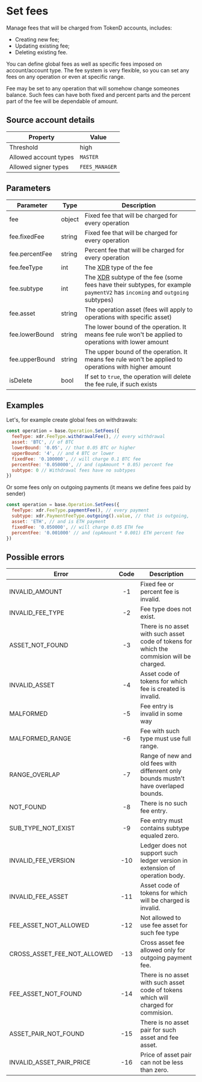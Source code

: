 # Set fees

Manage fees that will be charged from TokenD accounts, includes:

* Creating new fee;
* Updating existing fee;
* Deleting existing fee.

You can define global fees as well as specific fees imposed on account/account type. The fee system is very flexible,
so you can set any fees on any operation or even at specific range.

Fee may be set to any operation that will somehow change someones balance. Such fees can have both
fixed and percent parts and the percent part of the fee will be dependable of amount.

## Source account details

| Property              | Value              |
|-----------------------|--------------------|
| Threshold             | high               |
| Allowed account types | `MASTER`	     |
| Allowed signer types  | `FEES_MANAGER`     |

## Parameters

| Parameter        | Type   | Description           |
|------------------|--------|-----------------------|
| fee              | object | Fixed fee that will be charged for every operation |
| fee.fixedFee     | string | Fixed fee that will be charged for every operation |
| fee.percentFee   | string | Percent fee that will be charged for every operation |
| fee.feeType      | int    | The [XDR][1] type of the fee |
| fee.subtype      | int    | The [XDR][1] subtype of the fee (some fees have their subtypes, for example `paymentV2` has `incoming` and `outgoing` subtypes) |
| fee.asset        | string | The operation asset (fees will apply to operations with specific asset) |
| fee.lowerBound   | string | The lower bound of the operation. It means fee rule won't be applied to operations with lower amount |
| fee.upperBound   | string | The upper bound of the operation. It means fee rule won't be applied to operations with higher amount |
| isDelete         | bool   | If set to `true`, the operation will delete the fee rule, if such exists |


## Examples

Let's, for example create global fees on withdrawals:

```javascript
const operation = base.Operation.SetFees({
  feeType: xdr.FeeType.withdrawalFee(), // every withdrawal
  asset: 'BTC', // of BTC
  lowerBound: '0.05', // that 0.05 BTC or higher
  upperBound: '4', // and 4 BTC or lower
  fixedFee: '0.100000', // will charge 0.1 BTC fee
  percentFee: '0.050000', // and (opAmount * 0.05) percent fee
  subtype: 0 // Withdrawal fees have no subtypes
})
```
Or some fees only on outgoing payments (it means we define fees paid by sender)

```javascript
const operation = base.Operation.SetFees({
  feeType: xdr.FeeType.paymentFee(), // every payment
  subtype: xdr.PaymentFeeType.outgoing().value, // that is outgoing,
  asset: 'ETH', // and is ETH payment
  fixedFee: '0.050000', // will charge 0.05 ETH fee
  percentFee: '0.001000' // and (opAmount * 0.001) ETH percent fee
})
```

## Possible errors

| Error                       | Code | Description                                                                               |
|-----------------------------|:----:|-------------------------------------------------------------------------------------------|
| INVALID_AMOUNT              |  -1  | Fixed fee or percent fee is invalid.                                                      |
| INVALID_FEE_TYPE            |  -2  | Fee type does not exist.                                                                  |
| ASSET_NOT_FOUND             |  -3  | There is no asset with such asset code of tokens for which the commision will be charged. |
| INVALID_ASSET               |  -4  | Asset code of tokens for which fee is created is invalid.                                 |
| MALFORMED                   |  -5  | Fee entry is invalid in some way                                                          |
| MALFORMED_RANGE             |  -6  | Fee with such type must use full range.                                                   |
| RANGE_OVERLAP    	      |  -7  | Range of new and old fees with diffenrent only bounds mustn't have overlaped bounds.      |
| NOT_FOUND          	      |  -8  | There is no such fee entry.                                                               |
| SUB_TYPE_NOT_EXIST   	      |  -9  | Fee entry must contains subtype equaled zero.                                             |
| INVALID_FEE_VERSION         | -10  | Ledger does not support such ledger version in extension of operation body.               |
| INVALID_FEE_ASSET  	      | -11  | Asset code of tokens for which will be charged is invalid.                                |
| FEE_ASSET_NOT_ALLOWED       | -12  | Not allowed to use fee asset for such fee type                                            |
| CROSS_ASSET_FEE_NOT_ALLOWED | -13  | Cross asset fee allowed only for outgoing payment fee.				         |
| FEE_ASSET_NOT_FOUND 	      | -14  | There is no asset with such asset code of tokens which will charged for commision.        |
| ASSET_PAIR_NOT_FOUND 	      | -15  | There is no asset pair for such asset and fee asset.		                         |
| INVALID_ASSET_PAIR_PRICE    | -16  | Price of asset pair can not be less than zero.		                                 |

[1]: /operations/xdr_enums.md